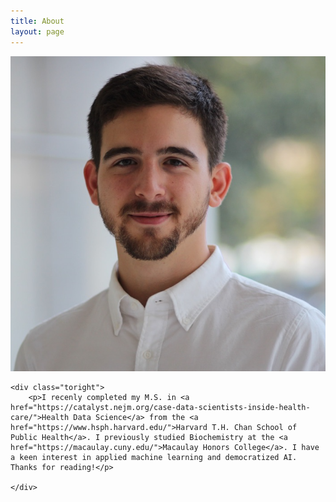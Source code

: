 ```yaml
---
title: About
layout: page
---
```

<div class="side-by-side">
    <div class="toleft">
        <img class="image" src="/assets/images/2profile.jpg" alt="Alt Text">
    </div>

    <div class="toright">
        <p>I recenly completed my M.S. in <a href="https://catalyst.nejm.org/case-data-scientists-inside-health-care/">Health Data Science</a> from the <a href="https://www.hsph.harvard.edu/">Harvard T.H. Chan School of Public Health</a>. I previously studied Biochemistry at the <a href="https://macaulay.cuny.edu/">Macaulay Honors College</a>. I have a keen interest in applied machine learning and democratized AI. Thanks for reading!</p>

    </div>
</div>


